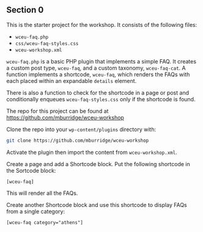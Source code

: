 ## Section 0

This is the starter project for the workshop. It consists of the following files:

- `wceu-faq.php`
- `css/wceu-faq-styles.css`
- `wceu-workshop.xml`

`wceu-faq.php` is a basic PHP plugin that implements a simple FAQ. It creates a custom post type, `wceu-faq`, and a custom taxonomy, `wceu-faq-cat`.  A function implements a shortcode, `wceu-faq`, which renders the FAQs with each placed within an expandable `details` element.

There is also a function to check for the shortcode in a page or post and conditionally enqueues `wceu-faq-styles.css` only if the shortcode is found.

The repo for this project can be found at https://github.com/mburridge/wceu-workshop

Clone the repo into your `wp-content/plugins` directory with:

```bash
git clone https://github.com/mburridge/wceu-workshop
```

Activate the plugin then import the content from `wceu-workshop.xml`.

Create a page and add a Shortcode block. Put the following shortcode in the Sortcode block:

`[wceu-faq]`

This will render all the FAQs.

Create another Shortcode block and use this shortcode to display FAQs from a single category:

`[wceu-faq category="athens"]`
